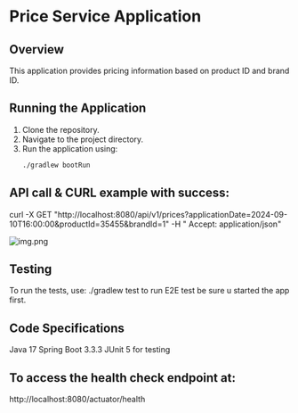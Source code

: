 # Price Service Application

## Overview
This application provides pricing information based on product ID and brand ID.

## Running the Application
1. Clone the repository.
2. Navigate to the project directory.
3. Run the application using:
   ```bash
   ./gradlew bootRun

## API call & CURL example with success:

curl -X GET "http://localhost:8080/api/v1/prices?applicationDate=2024-09-10T16:00:00&productId=35455&brandId=1" -H "
Accept: application/json"

![img.png](img.png)

## Testing
To run the tests, use:
./gradlew test
to run E2E test be sure u started the app first.

## Code Specifications
Java 17
Spring Boot 3.3.3
JUnit 5 for testing

## To access the health check endpoint at:
http://localhost:8080/actuator/health
